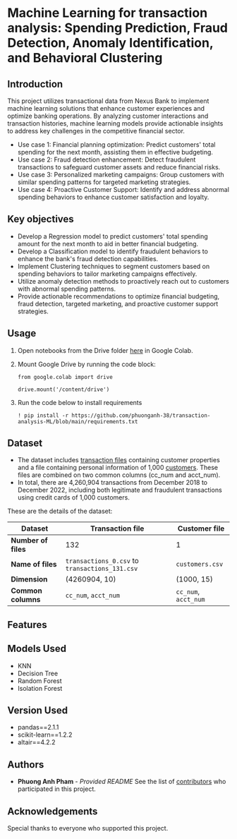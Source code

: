 # **Machine Learning for transaction analysis: Spending Prediction, Fraud Detection, Anomaly Identification, and Behavioral Clustering**  


## **Introduction**
This project utilizes transactional data from Nexus Bank to implement machine learning solutions that enhance customer experiences and optimize banking operations. By analyzing customer interactions and transaction histories, machine learning models provide actionable insights to address key challenges in the competitive financial sector.
- Use case 1: Financial planning optimization: Predict customers' total spending for the next month, assisting them in effective budgeting.
- Use case 2: Fraud detection enhancement: Detect fraudulent transactions to safeguard customer assets and reduce financial risks.
- Use case 3: Personalized marketing campaigns: Group customers with similar spending patterns for targeted marketing strategies.
- Use case 4: Proactive Customer Support: Identify and address abnormal spending behaviors to enhance customer satisfaction and loyalty.

## **Key objectives**
- Develop a Regression model to predict customers' total spending amount for the next month to aid in better financial budgeting.
- Develop a Classification model to identify fraudulent behaviors to enhance the bank's fraud detection capabilities.
- Implement Clustering techniques to segment customers based on spending behaviors to tailor marketing campaigns effectively.
- Utilize anomaly detection methods to proactively reach out to customers with abnormal spending patterns.
- Provide actionable recommendations to optimize financial budgeting, fraud detection, targeted marketing, and proactive customer support strategies.

## **Usage**

1. Open notebooks from the Drive folder [here](https://drive.google.com/drive/folders/1D4SKWBTjLtdHza9CZqfakqO8b1Siifq0?usp=sharing) in Google Colab.
2. Mount Google Drive by running the code block:
   
   `from google.colab import drive`

   `drive.mount('/content/drive')`
   
4. Run the code below to install requirements
   
   `! pip install -r https://github.com/phuonganh-38/transaction-analysis-ML/blob/main/requirements.txt`


## **Dataset**
- The dataset includes [transaction files](https://drive.google.com/drive/folders/1gnaiJyx1JHaf3_2PHcn6jV3xXym7lY1e?usp=sharing) containing customer properties and a file containing personal information of 1,000 [customers](customers.csv). These files are combined on two common columns (cc_num and acct_num).
- In total, there are 4,260,904 transactions from December 2018 to December 2022, including both legitimate and fraudulent transactions using credit cards of 1,000 customers.

These are the details of the dataset:

| Dataset          | Transaction file                 | Customer file     |
|-------------------|----------------------------------|-------------------|
| **Number of files** | 132                              | 1                 |
| **Name of files**   | `transactions_0.csv` to `transactions_131.csv` | `customers.csv`   |
| **Dimension**       | (4260904, 10)                  | (1000, 15)        |
| **Common columns**  | `cc_num`, `acct_num`           | `cc_num`, `acct_num` |


## **Features**


## **Models Used** 
- KNN
- Decision Tree
- Random Forest
- Isolation Forest

## **Version Used**
- pandas==2.1.1
- scikit-learn==1.2.2
- altair==4.2.2


## Authors
- **Phuong Anh Pham** - *Provided README*
See the list of [contributors](CONTRIBUTORS.md) who participated in this project.

## **Acknowledgements**
Special thanks to everyone who supported this project. 

